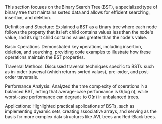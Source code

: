 This section focuses on the Binary Search Tree (BST), a specialized type of binary tree that maintains sorted data and allows for efficient searching, insertion, and deletion.

Definition and Structure: Explained a BST as a binary tree where each node follows the property that its left child contains values less than the node's value, and its right child contains values greater than the node's value.

Basic Operations: Demonstrated key operations, including insertion, deletion, and searching, providing code examples to illustrate how these operations maintain the BST properties.

Traversal Methods: Discussed traversal techniques specific to BSTs, such as in-order traversal (which returns sorted values), pre-order, and post-order traversals.

Performance Analysis: Analyzed the time complexity of operations in a balanced BST, noting that average-case performance is O(log n), while worst-case performance can degrade to O(n) in unbalanced trees.

Applications: Highlighted practical applications of BSTs, such as implementing dynamic sets, creating associative arrays, and serving as the basis for more complex data structures like AVL trees and Red-Black trees.
